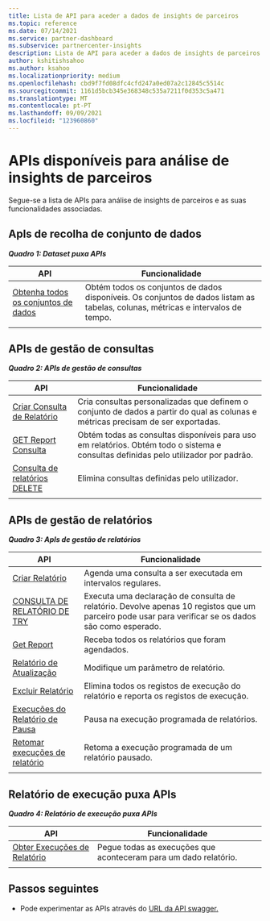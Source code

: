 ```yaml
---
title: Lista de API para aceder a dados de insights de parceiros
ms.topic: reference
ms.date: 07/14/2021
ms.service: partner-dashboard
ms.subservice: partnercenter-insights
description: Lista de API para aceder a dados de insights de parceiros.
author: kshitishsahoo
ms.author: ksahoo
ms.localizationpriority: medium
ms.openlocfilehash: cbd9f7fd08dfc4cfd247a0ed07a2c12845c5514c
ms.sourcegitcommit: 1161d5bcb345e368348c535a7211f0d353c5a471
ms.translationtype: MT
ms.contentlocale: pt-PT
ms.lasthandoff: 09/09/2021
ms.locfileid: "123960860"
---
```

# <a name="available-apis-for-partner-insights-analytics"></a>APIs disponíveis para análise de insights de parceiros

Segue-se a lista de APIs para análise de insights de parceiros e as suas funcionalidades associadas.

## <a name="dataset-pull-apis"></a>ApIs de recolha de conjunto de dados

***Quadro 1: Dataset puxa APIs***

| **API** | **Funcionalidade** |
| --- | --- |
| [Obtenha todos os conjuntos de dados](insights-programmatic-analytics-api-get-dataset.md) | Obtém todos os conjuntos de dados disponíveis. Os conjuntos de dados listam as tabelas, colunas, métricas e intervalos de tempo. |
|||

## <a name="query-management-apis"></a>APIs de gestão de consultas

***Quadro 2: APIs de gestão de consultas***

| **API** | **Funcionalidade** |
| --- | --- |
| [Criar Consulta de Relatório](insights-programmatic-access-paradigm.md#create-report-query-api) | Cria consultas personalizadas que definem o conjunto de dados a partir do qual as colunas e métricas precisam de ser exportadas. |
| [GET Report Consulta](insights-programmatic-analytics-api-get-report-queries.md) | Obtém todas as consultas disponíveis para uso em relatórios. Obtém todo o sistema e consultas definidas pelo utilizador por padrão. |
| [Consulta de relatórios DELETE](insights-programmatic-analytics-api-delete-report-queries.md) | Elimina consultas definidas pelo utilizador. |
|||

## <a name="report-management-apis"></a>APIs de gestão de relatórios

***Quadro 3: ApIs de gestão de relatórios***

| **API** | **Funcionalidade** |
| --- | --- |
| [Criar Relatório](insights-programmatic-access-paradigm.md#create-report-api) | Agenda uma consulta a ser executada em intervalos regulares. |
| [CONSULTA DE RELATÓRIO DE TRY](insights-programmatic-analytics-api-try-report-queries.md) | Executa uma declaração de consulta de relatório. Devolve apenas 10 registos que um parceiro pode usar para verificar se os dados são como esperado. |
| [Get Report](insights-programmatic-analytics-api-get-report.md) | Receba todos os relatórios que foram agendados. |
| [Relatório de Atualização](insights-programmatic-analytics-api-update-report.md) | Modifique um parâmetro de relatório. |
| [Excluir Relatório](insights-programmatic-analytics-api-delete-report.md) | Elimina todos os registos de execução do relatório e reporta os registos de execução. |
| [Execuções do Relatório de Pausa](insights-programmatic-analytics-api-pause-report-executions.md) | Pausa na execução programada de relatórios. |
| [Retomar execuções de relatório](insights-programmatic-analytics-api-resume-report-executions.md) | Retoma a execução programada de um relatório pausado. |
|||

## <a name="report-execution-pull-apis"></a>Relatório de execução puxa APIs

***Quadro 4: Relatório de execução puxa APIs***

| **API** | **Funcionalidade** |
| --- | --- |
| [Obter Execuções de Relatório](insights-programmatic-access-paradigm.md#get-report-execution-api) | Pegue todas as execuções que aconteceram para um dado relatório. |
|||

## <a name="next-steps"></a>Passos seguintes

- Pode experimentar as APIs através do [URL da API swagger.](https://api.partnercenter.microsoft.com/insights/v1/mpn/swagger/index.html)
